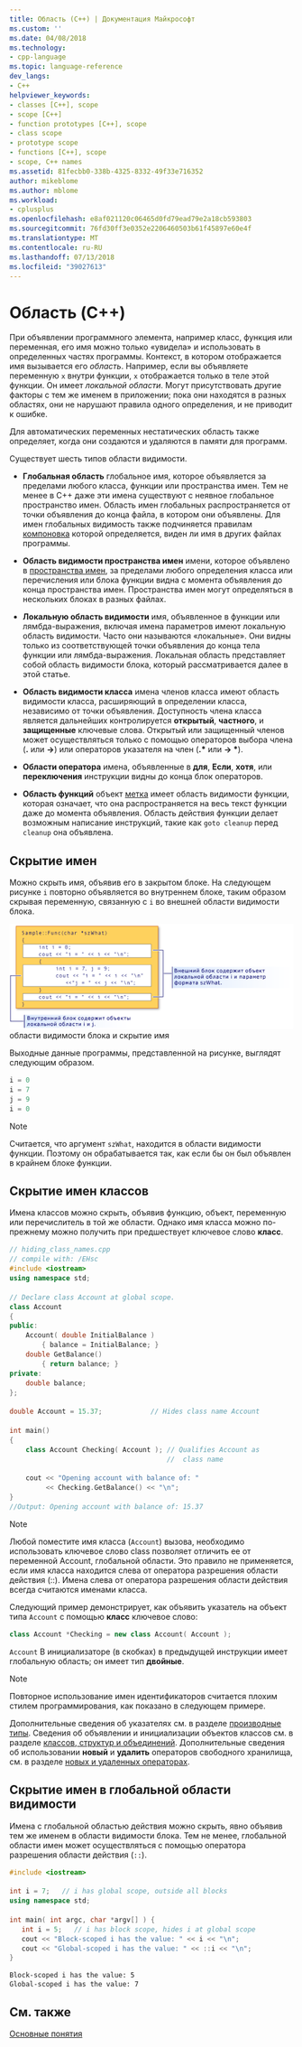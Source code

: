 ```yaml
---
title: Область (C++) | Документация Майкрософт
ms.custom: ''
ms.date: 04/08/2018
ms.technology:
- cpp-language
ms.topic: language-reference
dev_langs:
- C++
helpviewer_keywords:
- classes [C++], scope
- scope [C++]
- function prototypes [C++], scope
- class scope
- prototype scope
- functions [C++], scope
- scope, C++ names
ms.assetid: 81fecbb0-338b-4325-8332-49f33e716352
author: mikeblome
ms.author: mblome
ms.workload:
- cplusplus
ms.openlocfilehash: e8af021120c06465d0fd79ead79e2a18cb593803
ms.sourcegitcommit: 76fd30ff3e0352e2206460503b61f45897e60e4f
ms.translationtype: MT
ms.contentlocale: ru-RU
ms.lasthandoff: 07/13/2018
ms.locfileid: "39027613"
---
```

# <a name="scope-c"></a>Область (C++)

При объявлении программного элемента, например класс, функция или переменная, его имя можно только «увидела» и использовать в определенных частях программы. Контекст, в котором отображается имя вызывается его *область*. Например, если вы объявляете переменную `x` внутри функции, `x` отображается только в теле этой функции. Он имеет *локальной области*. Могут присутствовать другие факторы с тем же именем в приложении; пока они находятся в разных областях, они не нарушают правила одного определения, и не приводит к ошибке.

Для автоматических переменных нестатических область также определяет, когда они создаются и удаляются в памяти для программ. 

Существует шесть типов области видимости.

- **Глобальная область** глобальное имя, которое объявляется за пределами любого класса, функции или пространства имен. Тем не менее в C++ даже эти имена существуют с неявное глобальное пространство имен. Область имен глобальных распространяется от точки объявления до конца файла, в котором они объявлены. Для имен глобальных видимость также подчиняется правилам [компоновка](program-and-linkage-cpp.md) которой определяется, виден ли имя в других файлах программы.

- **Область видимости пространства имен** имени, которое объявлено в [пространства имен](namespaces-cpp.md), за пределами любого определения класса или перечисления или блока функции видна с момента объявления до конца пространства имен. Пространства имен могут определяться в нескольких блоках в разных файлах.

- **Локальную область видимости** имя, объявленное в функции или лямбда-выражения, включая имена параметров имеют локальную область видимости. Часто они называются «локальные». Они видны только из соответствующей точки объявления до конца тела функции или лямбда-выражения. Локальная область представляет собой область видимости блока, который рассматривается далее в этой статье.

- **Область видимости класса** имена членов класса имеют область видимости класса, расширяющий в определении класса, независимо от точки объявления. Доступность члена класса является дальнейших контролируется **открытый**, **частного**, и **защищенные** ключевые слова. Открытый или защищенный членов может осуществляться только с помощью операторов выбора члена (**.** или **->**) или операторов указателя на член (**.\***  или **-> \***).

- **Области оператора** имена, объявленные в **для**, **Если**, **хотя**, или **переключения** инструкции видны до конца блок операторов.

- **Область функций** объект [метка](labeled-statements.md) имеет область видимости функции, которая означает, что она распространяется на весь текст функции даже до момента объявления. Область действия функции делает возможным написание инструкций, такие как `goto cleanup` перед `cleanup` она объявлена.

## <a name="hiding-names"></a>Скрытие имен

Можно скрыть имя, объявив его в закрытом блоке. На следующем рисунке `i` повторно объявляется во внутреннем блоке, таким образом скрывая переменную, связанную с `i` во внешней области видимости блока.

 ![Блок&#45;область скрытии имен](../cpp/media/vc38sf1.png "vc38SF1") области видимости блока и скрытие имя

 Выходные данные программы, представленной на рисунке, выглядят следующим образом.

```cpp
i = 0
i = 7
j = 9
i = 0
```

> [!NOTE]
> Считается, что аргумент `szWhat`, находится в области видимости функции. Поэтому он обрабатывается так, как если бы он был объявлен в крайнем блоке функции.

## <a name="hiding-class-names"></a>Скрытие имен классов

 Имена классов можно скрыть, объявив функцию, объект, переменную или перечислитель в той же области. Однако имя класса можно по-прежнему можно получить при предшествует ключевое слово **класс**.

```cpp
// hiding_class_names.cpp
// compile with: /EHsc
#include <iostream>
using namespace std;

// Declare class Account at global scope.
class Account
{
public:
    Account( double InitialBalance )
        { balance = InitialBalance; }
    double GetBalance()
        { return balance; }
private:
    double balance;
};

double Account = 15.37;            // Hides class name Account

int main()
{
    class Account Checking( Account ); // Qualifies Account as 
                                       //  class name

    cout << "Opening account with balance of: "
         << Checking.GetBalance() << "\n";
}
//Output: Opening account with balance of: 15.37
```

> [!NOTE]
> Любой поместите имя класса (`Account`) вызова, необходимо использовать ключевое слово class позволяет отличить ее от переменной Account, глобальной области. Это правило не применяется, если имя класса находится слева от оператора разрешения области действия (::). Имена слева от оператора разрешения области действия всегда считаются именами класса.

 Следующий пример демонстрирует, как объявить указатель на объект типа `Account` с помощью **класс** ключевое слово:

```cpp
class Account *Checking = new class Account( Account );
```

 `Account` В инициализаторе (в скобках) в предыдущей инструкции имеет глобальную область; он имеет тип **двойные**.

> [!NOTE]
> Повторное использование имен идентификаторов считается плохим стилем программирования, как показано в следующем примере.

 Дополнительные сведения об указателях см. в разделе [производные типы](http://msdn.microsoft.com/aa14183c-02fe-4d81-95fe-beddb0c01c7c). Сведения об объявлении и инициализации объектов классов см. в разделе [классов, структур и объединений](../cpp/classes-and-structs-cpp.md). Дополнительные сведения об использовании **новый** и **удалить** операторов свободного хранилища, см. в разделе [новых и удаленных операторах](new-and-delete-operators.md).

## <a name="hiding-names-with-global-scope"></a>Скрытие имен в глобальной области видимости

 Имена с глобальной областью действия можно скрыть, явно объявив тем же именем в области видимости блока. Тем не менее, глобальной области имен может осуществляться с помощью оператора разрешения области действия (`::`).

```cpp
#include <iostream>

int i = 7;   // i has global scope, outside all blocks
using namespace std;

int main( int argc, char *argv[] ) {
   int i = 5;   // i has block scope, hides i at global scope
   cout << "Block-scoped i has the value: " << i << "\n";
   cout << "Global-scoped i has the value: " << ::i << "\n";
}
```

```Output
Block-scoped i has the value: 5
Global-scoped i has the value: 7
```

## <a name="see-also"></a>См. также

 [Основные понятия](../cpp/basic-concepts-cpp.md)